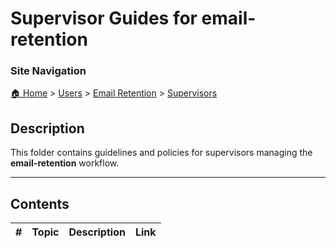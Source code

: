 <!-- description: Documentation about Supervisors -->
# Supervisor Guides for email-retention

### Site Navigation
[🏠 Home](../../../README.md) > [Users](../../README.md) > [Email Retention](../README.md) > [Supervisors](README.md)

## Description
This folder contains guidelines and policies for supervisors managing the **email-retention** workflow.

---

## Contents

| **#** | **Topic** | **Description** | **Link** |
|---|---|---|---|